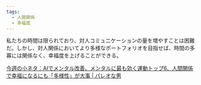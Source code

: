 ```yaml
---
tags:
  - 人間関係
  - 幸福度
---
```

私たちの時間は限られており、対人コミュニケーションの量を増やすことは困難だ。しかし、対人関係においてより多様なポートフォリオを目指せば、時間の多寡には関係なく、幸福度を上げることができる。

[今週の小ネタ：AIでメンタル改善、メンタルに最も効く運動トップ6、人間関係で幸福になるにも「多様性」が大事 | パレオな男](https://yuchrszk.blogspot.com/2024/03/ai6.html)